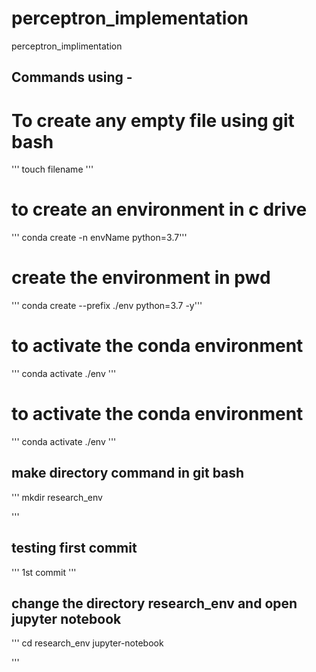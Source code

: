 # perceptron_implementation
perceptron_implimentation

## Commands using -
# To create any empty file using git bash
''' touch filename '''

# to create an environment in c drive
''' conda create -n envName python=3.7'''

# create the environment in pwd
''' conda create --prefix ./env python=3.7 -y''' 

# to activate the conda environment

''' conda activate ./env '''

# to activate the conda environment

''' conda activate ./env '''

## make directory command in git bash
 '''
 mkdir research_env
 
 '''

 ## testing first commit

'''
1st commit
'''

## change the directory research_env and open jupyter notebook

'''
cd research_env
jupyter-notebook

'''
